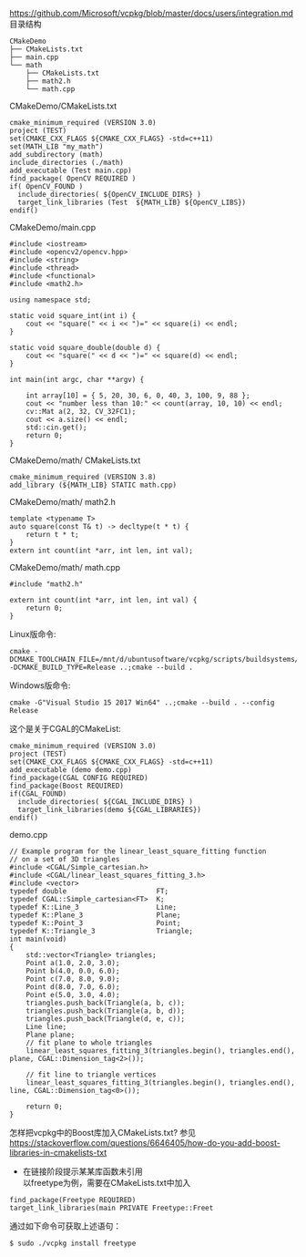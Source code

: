 https://github.com/Microsoft/vcpkg/blob/master/docs/users/integration.md  
目录结构
```
CMakeDemo
├── CMakeLists.txt
├── main.cpp
└── math
    ├── CMakeLists.txt
    ├── math2.h
    └── math.cpp
```


CMakeDemo/CMakeLists.txt
```
cmake_minimum_required (VERSION 3.0)
project (TEST)
set(CMAKE_CXX_FLAGS ${CMAKE_CXX_FLAGS} -std=c++11)
set(MATH_LIB "my_math")
add_subdirectory (math)
include_directories (./math)
add_executable (Test main.cpp)
find_package( OpenCV REQUIRED )
if( OpenCV_FOUND )
  include_directories( ${OpenCV_INCLUDE_DIRS} )
  target_link_libraries (Test  ${MATH_LIB} ${OpenCV_LIBS})
endif()
```
CMakeDemo/main.cpp

```
#include <iostream>
#include <opencv2/opencv.hpp>
#include <string>
#include <thread>
#include <functional>
#include <math2.h>

using namespace std;

static void square_int(int i) {
	cout << "square(" << i << ")=" << square(i) << endl;
}

static void square_double(double d) {
	cout << "square(" << d << ")=" << square(d) << endl;
}

int main(int argc, char **argv) {

	int array[10] = { 5, 20, 30, 6, 0, 40, 3, 100, 9, 88 };
	cout << "number less than 10:" << count(array, 10, 10) << endl;
	cv::Mat a(2, 32, CV_32FC1);
	cout << a.size() << endl;
	std::cin.get();
	return 0;
}
```
CMakeDemo/math/ CMakeLists.txt
```
cmake_minimum_required (VERSION 3.8)
add_library (${MATH_LIB} STATIC math.cpp)
```
CMakeDemo/math/ math2.h

```
template <typename T>
auto square(const T& t) -> decltype(t * t) {
	return t * t;
}
extern int count(int *arr, int len, int val);
```
CMakeDemo/math/ math.cpp

```
#include "math2.h"

extern int count(int *arr, int len, int val) {
	return 0;
}
```
Linux版命令:
```
cmake -DCMAKE_TOOLCHAIN_FILE=/mnt/d/ubuntusoftware/vcpkg/scripts/buildsystems/vcpkg.cmake  -DCMAKE_BUILD_TYPE=Release ..;cmake --build .
```
Windows版命令:
```
cmake -G"Visual Studio 15 2017 Win64" ..;cmake --build . --config Release
```


这个是关于CGAL的CMakeList:

```
cmake_minimum_required (VERSION 3.0)
project (TEST)
set(CMAKE_CXX_FLAGS ${CMAKE_CXX_FLAGS} -std=c++11)
add_executable (demo demo.cpp)
find_package(CGAL CONFIG REQUIRED)
find_package(Boost REQUIRED)
if(CGAL_FOUND)
  include_directories( ${CGAL_INCLUDE_DIRS} )
  target_link_libraries(demo ${CGAL_LIBRARIES})
endif()
```
demo.cpp

```
// Example program for the linear_least_square_fitting function
// on a set of 3D triangles
#include <CGAL/Simple_cartesian.h>
#include <CGAL/linear_least_squares_fitting_3.h>
#include <vector>
typedef double                      FT;
typedef CGAL::Simple_cartesian<FT>  K;
typedef K::Line_3                   Line;
typedef K::Plane_3                  Plane;
typedef K::Point_3                  Point;
typedef K::Triangle_3               Triangle;
int main(void)
{
	std::vector<Triangle> triangles;
	Point a(1.0, 2.0, 3.0);
	Point b(4.0, 0.0, 6.0);
	Point c(7.0, 8.0, 9.0);
	Point d(8.0, 7.0, 6.0);
	Point e(5.0, 3.0, 4.0);
	triangles.push_back(Triangle(a, b, c));
	triangles.push_back(Triangle(a, b, d));
	triangles.push_back(Triangle(d, e, c));
	Line line;
	Plane plane;
	// fit plane to whole triangles
	linear_least_squares_fitting_3(triangles.begin(), triangles.end(), plane, CGAL::Dimension_tag<2>());

	// fit line to triangle vertices
	linear_least_squares_fitting_3(triangles.begin(), triangles.end(), line, CGAL::Dimension_tag<0>());

	return 0;
}
```

怎样把vcpkg中的Boost库加入CMakeLists.txt?
参见
https://stackoverflow.com/questions/6646405/how-do-you-add-boost-libraries-in-cmakelists-txt 

- 在链接阶段提示某某库函数未引用  
  以freetype为例，需要在CMakeLists.txt中加入
```text
find_package(Freetype REQUIRED)
target_link_libraries(main PRIVATE Freetype::Freet
```
通过如下命令可获取上述语句：
```shell script
$ sudo ./vcpkg install freetype
```